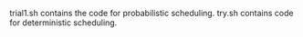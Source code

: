trial1.sh contains the code for probabilistic scheduling.
try.sh contains code for deterministic scheduling.
